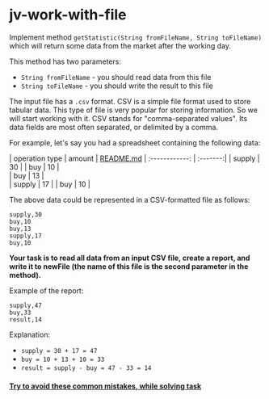 # jv-work-with-file

Implement method `getStatistic(String fromFileName, String toFileName)` 
which will return some data from the market after the working day. 

This method has two parameters:
- `String fromFileName` - you should read data from this file
- `String toFileName` - you should write the result to this file

The input file has a `.csv` format. CSV is a simple file format used to store tabular data.
This type of file is very popular for storing information. So we will start working with it. 
CSV stands for "comma-separated values". Its data fields are most often separated, or delimited by a comma. 

For example, let's say you had a spreadsheet containing the following data:

| operation type | amount  | [README.md](README.md)
| :------------: | :-------:|
| supply         | 30       | 
| buy            | 10       |  
| buy            | 13       |  
| supply         | 17       | 
| buy            | 10       | 

The above data could be represented in a CSV-formatted file as follows:
```csv
supply,30
buy,10
buy,13
supply,17
buy,10
```

__Your task is to read all data from an input CSV file, 
create a report, and write it to newFile (the name of this file is the second parameter in the method).__

Example of the report:
```csv
supply,47
buy,33
result,14
```

Explanation:
- `supply = 30 + 17 = 47`
- `buy = 10 + 13 + 10 = 33`
- `result = supply - buy = 47 - 33 = 14`

#### [Try to avoid these common mistakes, while solving task](./checklist.md)
